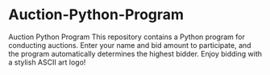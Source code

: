 # Auction-Python-Program
Auction Python Program This repository contains a Python program for conducting auctions. Enter your name and bid amount to participate, and the program automatically determines the highest bidder. Enjoy bidding with a stylish ASCII art logo!
